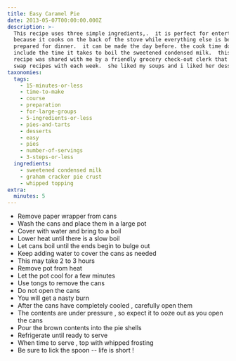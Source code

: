 ```yaml
---
title: Easy Caramel Pie
date: 2013-05-07T00:00:00.000Z
description: >-
  This recipe uses three simple ingredients,.  it is perfect for entertaining,
  because it cooks on the back of the stove while everything else is being
  prepared for dinner.  it can be made the day before. the cook time does not
  include the time it takes to boil the sweetened condensed milk.  this pie
  recipe was shared with me by a friendly grocery check-out clerk that i used to
  swap recipes with each week.  she liked my soups and i liked her desserts.
taxonomies:
  tags:
    - 15-minutes-or-less
    - time-to-make
    - course
    - preparation
    - for-large-groups
    - 5-ingredients-or-less
    - pies-and-tarts
    - desserts
    - easy
    - pies
    - number-of-servings
    - 3-steps-or-less
  ingredients:
    - sweetened condensed milk
    - graham cracker pie crust
    - whipped topping
extra:
  minutes: 5
---
```

 - Remove paper wrapper from cans
 - Wash the cans and place them in a large pot
 - Cover with water and bring to a boil
 - Lower heat until there is a slow boil
 - Let cans boil until the ends begin to bulge out
 - Keep adding water to cover the cans as needed
 - This may take 2 to 3 hours
 - Remove pot from heat
 - Let the pot cool for a few minutes
 - Use tongs to remove the cans
 - Do not open the cans
 - You will get a nasty burn
 - After the cans have completely cooled , carefully open them
 - The contents are under pressure , so expect it to ooze out as you open the cans
 - Pour the brown contents into the pie shells
 - Refrigerate until ready to serve
 - When time to serve , top with whipped frosting
 - Be sure to lick the spoon -- life is short !
